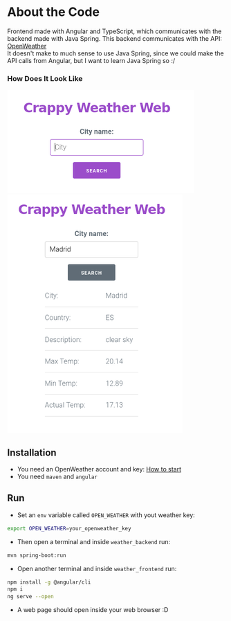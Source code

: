 # About the Code

Frontend made with Angular and TypeScript, which communicates with the backend made with Java Spring. This backend communicates with the API: [OpenWeather](openweathermap.org)  
It doesn't make to much sense to use Java Spring, since we could make the API calls from Angular, but I want to learn Java Spring so :/

### How Does It Look Like
![First Image](img/img_1.png)  
![Second Image](img/img_2.png)

## Installation
- You need an OpenWeather account and key: [How to start](https://openweathermap.org/appid)
- You need `maven` and `angular`

## Run
- Set an `env` variable called `OPEN_WEATHER` with yout weather key:
```bash
export OPEN_WEATHER=your_openweather_key
```
- Then open a terminal and inside `weather_backend` run:
```bash
mvn spring-boot:run
```
- Open another terminal and inside `weather_frontend` run:
```bash
npm install -g @angular/cli
npm i
ng serve --open
```
- A web page should open inside your web browser :D
